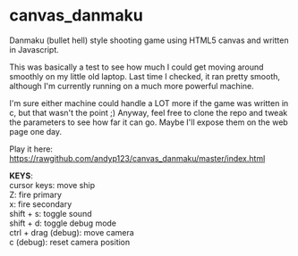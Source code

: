 canvas_danmaku
==============

Danmaku (bullet hell) style shooting game using HTML5 canvas and written in Javascript.

This was basically a test to see how much I could get moving around smoothly on my little old laptop. Last time I checked, it ran pretty smooth, although I'm currently running on a much more powerful machine.

I'm sure either machine could handle a LOT more if the game was written in c, but that wasn't the point ;) Anyway, feel free to clone the repo and tweak the parameters to see how far it can go. Maybe I'll expose them on the web page one day.

Play it here:<br>
https://rawgithub.com/andyp123/canvas_danmaku/master/index.html

**KEYS**:<br>
cursor keys: move ship<br>
Z: fire primary<br>
x: fire secondary<br>
shift + s: toggle sound<br>
shift + d: toggle debug mode<br>
ctrl + drag (debug): move camera<br>
c (debug): reset camera position
